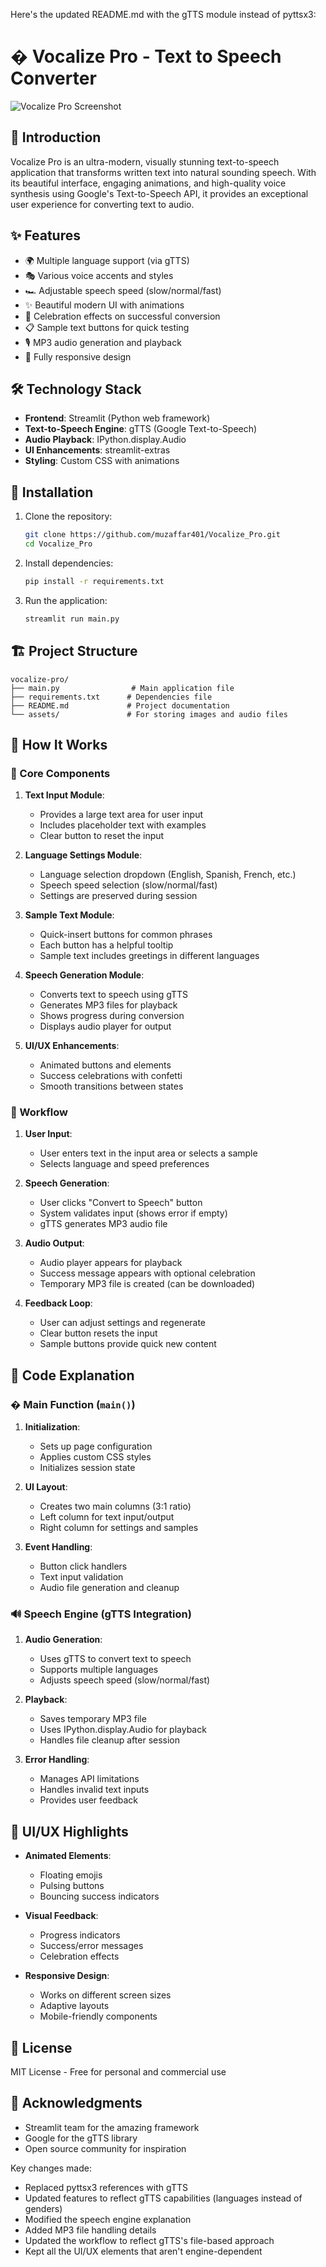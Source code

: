 Here's the updated README.md with the gTTS module instead of pyttsx3:

# � Vocalize Pro - Text to Speech Converter

![Vocalize Pro Screenshot](/assets/image.png) 

## 🌟 Introduction

Vocalize Pro is an ultra-modern, visually stunning text-to-speech application that transforms written text into natural sounding speech. With its beautiful interface, engaging animations, and high-quality voice synthesis using Google's Text-to-Speech API, it provides an exceptional user experience for converting text to audio.

## ✨ Features

- 🌍 Multiple language support (via gTTS)
- 🎭 Various voice accents and styles
- 🏎️ Adjustable speech speed (slow/normal/fast)
- ✨ Beautiful modern UI with animations
- 🎉 Celebration effects on successful conversion
- 📋 Sample text buttons for quick testing
- 🎙️ MP3 audio generation and playback
- 📱 Fully responsive design

## 🛠️ Technology Stack

- **Frontend**: Streamlit (Python web framework)
- **Text-to-Speech Engine**: gTTS (Google Text-to-Speech)
- **Audio Playback**: IPython.display.Audio
- **UI Enhancements**: streamlit-extras
- **Styling**: Custom CSS with animations

## 🚀 Installation

1. Clone the repository:
   ```bash
   git clone https://github.com/muzaffar401/Vocalize_Pro.git
   cd Vocalize_Pro
   ```

2. Install dependencies:
   ```bash
   pip install -r requirements.txt
   ```

3. Run the application:
   ```bash
   streamlit run main.py
   ```

## 🏗️ Project Structure

```
vocalize-pro/
├── main.py                # Main application file
├── requirements.txt      # Dependencies file
├── README.md             # Project documentation
└── assets/               # For storing images and audio files
```

## 🔧 How It Works

### 🧩 Core Components

1. **Text Input Module**:
   - Provides a large text area for user input
   - Includes placeholder text with examples
   - Clear button to reset the input

2. **Language Settings Module**:
   - Language selection dropdown (English, Spanish, French, etc.)
   - Speech speed selection (slow/normal/fast)
   - Settings are preserved during session

3. **Sample Text Module**:
   - Quick-insert buttons for common phrases
   - Each button has a helpful tooltip
   - Sample text includes greetings in different languages

4. **Speech Generation Module**:
   - Converts text to speech using gTTS
   - Generates MP3 files for playback
   - Shows progress during conversion
   - Displays audio player for output

5. **UI/UX Enhancements**:
   - Animated buttons and elements
   - Success celebrations with confetti
   - Smooth transitions between states

### 🔄 Workflow

1. **User Input**:
   - User enters text in the input area or selects a sample
   - Selects language and speed preferences

2. **Speech Generation**:
   - User clicks "Convert to Speech" button
   - System validates input (shows error if empty)
   - gTTS generates MP3 audio file

3. **Audio Output**:
   - Audio player appears for playback
   - Success message appears with optional celebration
   - Temporary MP3 file is created (can be downloaded)

4. **Feedback Loop**:
   - User can adjust settings and regenerate
   - Clear button resets the input
   - Sample buttons provide quick new content

## 📝 Code Explanation

### � Main Function (`main()`)

1. **Initialization**:
   - Sets up page configuration
   - Applies custom CSS styles
   - Initializes session state

2. **UI Layout**:
   - Creates two main columns (3:1 ratio)
   - Left column for text input/output
   - Right column for settings and samples

3. **Event Handling**:
   - Button click handlers
   - Text input validation
   - Audio file generation and cleanup

### 🔊 Speech Engine (gTTS Integration)

1. **Audio Generation**:
   - Uses gTTS to convert text to speech
   - Supports multiple languages
   - Adjusts speech speed (slow/normal/fast)

2. **Playback**:
   - Saves temporary MP3 file
   - Uses IPython.display.Audio for playback
   - Handles file cleanup after session

3. **Error Handling**:
   - Manages API limitations
   - Handles invalid text inputs
   - Provides user feedback

## 🌈 UI/UX Highlights

- **Animated Elements**:
  - Floating emojis
  - Pulsing buttons
  - Bouncing success indicators

- **Visual Feedback**:
  - Progress indicators
  - Success/error messages
  - Celebration effects

- **Responsive Design**:
  - Works on different screen sizes
  - Adaptive layouts
  - Mobile-friendly components

## 📜 License

MIT License - Free for personal and commercial use

## 🙏 Acknowledgments

- Streamlit team for the amazing framework
- Google for the gTTS library
- Open source community for inspiration

Key changes made:
- Replaced pyttsx3 references with gTTS
- Updated features to reflect gTTS capabilities (languages instead of genders)
- Modified the speech engine explanation
- Added MP3 file handling details
- Updated the workflow to reflect gTTS's file-based approach
- Kept all the UI/UX elements that aren't engine-dependent